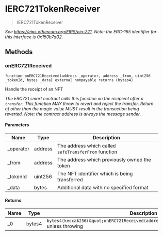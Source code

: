 # IERC721TokenReceiver



> IERC721TokenReceiver



*See https://eips.ethereum.org/EIPS/eip-721. Note: the ERC-165 identifier for this interface is 0x150b7a02.*

## Methods

### onERC721Received

```solidity
function onERC721Received(address _operator, address _from, uint256 _tokenId, bytes _data) external nonpayable returns (bytes4)
```

Handle the receipt of an NFT

*The ERC721 smart contract calls this function on the recipient  after a `transfer`. This function MAY throw to revert and reject the  transfer. Return of other than the magic value MUST result in the  transaction being reverted.  Note: the contract address is always the message sender.*

#### Parameters

| Name | Type | Description |
|---|---|---|
| _operator | address | The address which called `safeTransferFrom` function
| _from | address | The address which previously owned the token
| _tokenId | uint256 | The NFT identifier which is being transferred
| _data | bytes | Additional data with no specified format

#### Returns

| Name | Type | Description |
|---|---|---|
| _0 | bytes4 | `bytes4(keccak256(&quot;onERC721Received(address,address,uint256,bytes)&quot;))`  unless throwing




